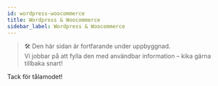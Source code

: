 ```yaml
---
id: wordpress-woocommerce
title: Wordpress & Woocommerce
sidebar_label: Wordpress & Woocommerce
---
```

> 🛠️ Den här sidan är fortfarande under uppbyggnad.  
> Vi jobbar på att fylla den med användbar information – kika gärna tillbaka snart!

Tack för tålamodet!

